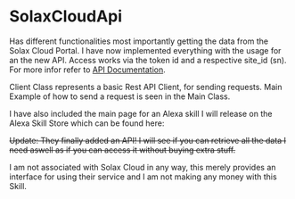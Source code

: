 # SolaxCloudApi

Has different functionalities most importantly getting the data from the Solax Cloud Portal. I have now implemented everything with the usage for an the new API. Access works via the token id and a respective site_id (sn). For more infor refer to [API Documentation](https://www.solaxcloud.com/phoebus/resource/files/userGuide/Solax_API.pdf?token=b4ffe250-1f84-4bf2-807c-21f973d7cab8&lang=de_DE).

Client Class represents a basic Rest API Client, for sending requests. Main Example of how to send a request is seen in the Main Class.

I have also included the main page for an Alexa skill I will release on the Alexa Skill Store which can be found here: 

~~Update: They finally added an API! I will see if you can retrieve all the data I need aswell as if you can access it without buying extra stuff.~~

I am not associated with Solax Cloud in any way, this merely provides an interface for using their service and I am not making any money with this Skill.
